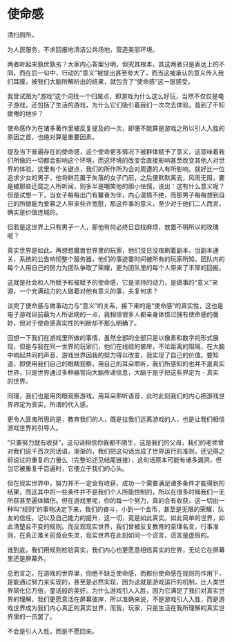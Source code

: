 # 使命感

清扫厕所。

为人民服务，不求回报地清洁公共场地，营造美丽环境。

两者听起来孰优孰劣？大家内心答案分明，但究其根本，其这两者只是表达上的不同，而在后一句中，行动的“意义”被提出甚至夸大了，而当这被承认的意义传入我们耳膜，被我们大脑所解析出的结果，就包含了“使命感”这一层感受。

我曾试图为”游戏“这个词找一个归属点，即游戏为什么这么好玩，当然不仅仅是电子游戏，还包括了生活的游戏，为什么它们吸引着我们一次次去体验，竟到了不知疲倦的地步？

使命感作为在诸多著作里被反复提及的一次，即便不能算是游戏之所以引人入胜的原因之首，也绝对算是重要因素。

提及当下普遍存在的使命感，这个使命更多情况下被群体赋予了意义，这意味着我们所做的一切都会影响这个环境，而这环境的改变会直接影响甚至改变其他人对世界的体验，这里有个关键点，我们的所作所为会对周遭的人有所影响。就好比一位追求少女的男子，他将鲜花置于失落的女子门前，之后便默默离去，风雨无阻，要是被那些迂腐之人所听闻，则多半是嘲笑他的胆小怯懦，说出：这有什么意义呢？但是试想一下，当女子每每出门有馨香为伴，内心温情不绝，而那男子每每想到自己的所做能为爱慕之人带来些许宽慰，那这件事的意义，至少对于他们二人而言，确实是价值连城的。

但若是这世界上只有男子一人，那他有何必终日自找麻烦，放置不明所以的玫瑰呢？

真实世界是如此，再想想魔兽世界里的玩家，他们没日没夜刷着副本，当副本通关，系统的公告响彻整个服务器，他们的事迹霎时间被所有的玩家所知，团队内的每个人用自己的努力为团队争取了荣耀，更为团队里的每个人带来了丰厚的回报。

这就是社会和人所赋予和被赋予的使命感，它是坚持的动力，是做事的“意义”来源，一个充满动力的人做着对他有意义的事，夫复何求？

谈完了使命感与做事动力与“意义”的关系，接下来的是“使命感”的真实性，这也是电子游戏目前最为人所诟病的一点，我相信很多人都亲身体悟过拥有使命感的曼妙，但对于使命感真实性的判断却不那么明确了。

回想一下我们在游戏里所做的事情，虽然全部的全部只是以像素和数字的形式展现，但是与我在同一世界的玩家们，他们在线缆的彼岸，不论距离的阻隔，在大脑中响起共同的声音，游戏世界因我的努力得以改变，我实现了自己的价值。要知道，即使用我们自己的眼睛观察，用自己的耳朵聆听，我们所感知的也并不是真实世界，只是世界通过多种器官向大脑传递信息，大脑于是乎把这些界定为 - 真实的世界。

同理，我们也是用肉眼观察游戏，用耳朵聆听语音，此时此刻我们的内心把游戏世界界定为真实，所谓的代入感。

更令人匪夷所思的是，教育我们的人，既是拉我们远离游戏的人，也是让我们相信游戏世界的引导人。

“只要努力就有收获”，这句话相信你我都不陌生，这是我们的父母，我们的老师曾对我们说千百次的话语，渐渐的，我们把这句话当成了世界运行的准则，还记得之前说过的重复的力量么（完整论述见结尾链接），这句话原本可能有诸多漏洞，但当它被重复千百遍时，它便立于我们的心头。

但在现实世界中，努力并不一定会有收获，成功一个需要满足诸多条件才能得到的结果，而这其中的一些条件并不是我们个人所能控制的，所以在很多时候我们一无所获甚至遍体鳞伤。但在游戏里呢，你的每一个努力，真的会有收获，这一切由一种叫“规则”的事物决定下来，我们的奋斗，小到一个金币，甚至是无限的荣耀，队友的信任，记以及自己能力的提升，这一切，竟是如此真实。如此简单的世界，如此清楚且不变的规则。而反观现实世界，我们曾被反复教育的至理名言，行事准则，在真正难关前竟会失灵，现实世界在此刻如同一个谎言，谎言是虚假的。

谁到底，我们用规则检验真实，我们内心也更愿意相信真实的世界，无论它在屏幕里还是屏幕外。

总而言之，在游戏的世界里，你绝不缺乏使命感，而那份使命感在规则的作用下，是能通过努力来实现的，甚至是必然实现，因为这就是游戏运行的机制，比人类世界简化亿万倍，童话般的美好。为什么游戏引人入胜，因为它满足了我们对真实世界的理解，我们更愿意活在屏幕彼岸，所以准确来说，不是游戏引人入胜，而是游戏世界成为我们内心真正的真实世界，而我，玩家，只是生活在我所理解的真实世界里的一员罢了。

不会是引人入胜，而是不愿回来。
